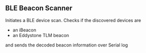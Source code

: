 ## BLE Beacon Scanner

Initiates a BLE device scan.
Checks if the discovered devices are 
- an iBeacon
- an Eddystone TLM beacon

and sends the decoded beacon information over Serial log